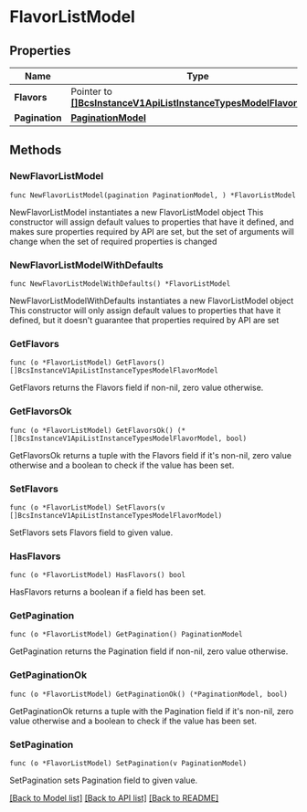 # FlavorListModel

## Properties

Name | Type | Description | Notes
------------ | ------------- | ------------- | -------------
**Flavors** | Pointer to [**[]BcsInstanceV1ApiListInstanceTypesModelFlavorModel**](BcsInstanceV1ApiListInstanceTypesModelFlavorModel.md) |  | [optional] 
**Pagination** | [**PaginationModel**](PaginationModel.md) |  | 

## Methods

### NewFlavorListModel

`func NewFlavorListModel(pagination PaginationModel, ) *FlavorListModel`

NewFlavorListModel instantiates a new FlavorListModel object
This constructor will assign default values to properties that have it defined,
and makes sure properties required by API are set, but the set of arguments
will change when the set of required properties is changed

### NewFlavorListModelWithDefaults

`func NewFlavorListModelWithDefaults() *FlavorListModel`

NewFlavorListModelWithDefaults instantiates a new FlavorListModel object
This constructor will only assign default values to properties that have it defined,
but it doesn't guarantee that properties required by API are set

### GetFlavors

`func (o *FlavorListModel) GetFlavors() []BcsInstanceV1ApiListInstanceTypesModelFlavorModel`

GetFlavors returns the Flavors field if non-nil, zero value otherwise.

### GetFlavorsOk

`func (o *FlavorListModel) GetFlavorsOk() (*[]BcsInstanceV1ApiListInstanceTypesModelFlavorModel, bool)`

GetFlavorsOk returns a tuple with the Flavors field if it's non-nil, zero value otherwise
and a boolean to check if the value has been set.

### SetFlavors

`func (o *FlavorListModel) SetFlavors(v []BcsInstanceV1ApiListInstanceTypesModelFlavorModel)`

SetFlavors sets Flavors field to given value.

### HasFlavors

`func (o *FlavorListModel) HasFlavors() bool`

HasFlavors returns a boolean if a field has been set.

### GetPagination

`func (o *FlavorListModel) GetPagination() PaginationModel`

GetPagination returns the Pagination field if non-nil, zero value otherwise.

### GetPaginationOk

`func (o *FlavorListModel) GetPaginationOk() (*PaginationModel, bool)`

GetPaginationOk returns a tuple with the Pagination field if it's non-nil, zero value otherwise
and a boolean to check if the value has been set.

### SetPagination

`func (o *FlavorListModel) SetPagination(v PaginationModel)`

SetPagination sets Pagination field to given value.



[[Back to Model list]](../README.md#documentation-for-models) [[Back to API list]](../README.md#documentation-for-api-endpoints) [[Back to README]](../README.md)


